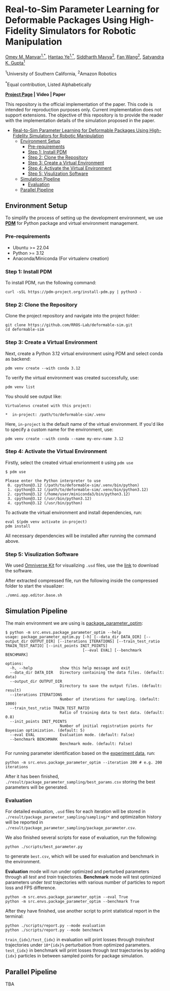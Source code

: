 # Real-to-Sim Parameter Learning for Deformable Packages Using High-Fidelity Simulators for Robotic Manipulation

[Omey M. Manyar<sup>1,*</sup>](https://omey-manyar.com/), [Hantao Ye<sup>1,*</sup>](https://hantao-ye.github.io/), [Siddharth Mayya<sup>2</sup>](https://www.sidmayya.com/), [Fan Wang<sup>2</sup>](https://faninedinburgh.wixsite.com/mysite-1), [Satyandra K. Gupta<sup>1</sup>](https://sites.usc.edu/skgupta/)

<sup>1</sup>University of Southern California, <sup>2</sup>Amazon Robotics

<sup>*</sup>Equal contribution, Listed Alphabetically

**[Project Page](https://sites.google.com/usc.edu/deformable-sim/) | Video | Paper**

This repository is the official implementation of the paper. This code is intended for reproduction purposes only. Current implementation does not support extensions. The objective of this repository is to provide the reader with the implementation details of the simulation proposed in the paper.

- [Real-to-Sim Parameter Learning for Deformable Packages Using High-Fidelity Simulators for Robotic Manipulation](#real-to-sim-parameter-learning-for-deformable-packages-using-high-fidelity-simulators-for-robotic-manipulation)
  - [Environment Setup](#environment-setup)
    - [Pre-requirements](#pre-requirements)
    - [Step 1: Install PDM](#step-1-install-pdm)
    - [Step 2: Clone the Repository](#step-2-clone-the-repository)
    - [Step 3: Create a Virtual Environment](#step-3-create-a-virtual-environment)
    - [Step 4: Activate the Virtual Environment](#step-4-activate-the-virtual-environment)
    - [Step 5: Visulization Software](#step-5-visulization-software)
  - [Simulation Pipeline](#simulation-pipeline)
    - [Evaluation](#evaluation)
  - [Parallel Pipeline](#parallel-pipeline)

## Environment Setup

To simplify the process of setting up the development environment, we use **[PDM](https://pdm-project.org/en/latest/)** for Python package and virtual environment management.

### Pre-requirements

- Ubuntu >= 22.04
- Python >= 3.12
- Anaconda/Miniconda (For virtualenv creation)

### Step 1: Install PDM

To install PDM, run the following command:

```shell
curl -sSL https://pdm-project.org/install-pdm.py | python3 -
```

### Step 2: Clone the Repository

Clone the project repository and navigate into the project folder:

```shell
git clone https://github.com/RROS-Lab/deformable-sim.git
cd deformable-sim
```

### Step 3: Create a Virtual Environment

Next, create a Python 3.12 virtual environment using PDM and select conda as backend:

```shell
pdm venv create --with conda 3.12
```

To verify the virtual environment was created successfully, use:

```shell
pdm venv list
```

You should see output like:

```shell
Virtualenvs created with this project:

*  in-project: /path/to/deformable-sim/.venv
```

Here, `in-project` is the default name of the virtual environment. If you'd like to specify a custom name for the environment, use:

```shell
pdm venv create --with conda --name my-env-name 3.12
```

### Step 4: Activate the Virtual Environment

Firstly, select the created virtual envrionment `0` using `pdm use`

```shell
$ pdm use

Please enter the Python interpreter to use
 0. cpython@3.12 (/path/to/deformable-sim/.venv/bin/python)
 1. cpython@3.12 (/path/to/deformable-sim/.venv/bin/python3.12)
 2. cpython@3.12 (/home/user/miniconda3/bin/python3.12)
 3. cpython@3.12 (/usr/bin/python3.12)
 4. cpython@3.12 (/usr/bin/python)
```

To activate the virtual environment and install dependencies, run:

```shell
eval $(pdm venv activate in-project)
pdm install
```

All necessary dependencies will be installed after running the command above.

### Step 5: Visulization Software

We used [Omniverse Kit](https://docs.omniverse.nvidia.com/kit/docs/kit-manual/latest/guide/kit_overview.html) for visualizing `.usd` files, use the [link](https://catalog.ngc.nvidia.com/orgs/nvidia/teams/omniverse/collections/kit) to download the software.

After extracted compressed file, run the following inside the compressed folder to start the visualizer:

```shell
./omni.app.editor.base.sh
```

## Simulation Pipeline

The main environment we are using is [package_parameter_optim](./src/envs/package_parameter_optim.py):

```shell
$ python -m src.envs.package_parameter_optim --help
usage: package_parameter_optim.py [-h] [--data_dir DATA_DIR] [--output_dir OUTPUT_DIR] [--iterations ITERATIONS] [--train_test_ratio TRAIN_TEST_RATIO] [--init_points INIT_POINTS]
                                  [--eval EVAL] [--benchmark BENCHMARK]

options:
  -h, --help            show this help message and exit
  --data_dir DATA_DIR   Directory containing the data files. (default: data)
  --output_dir OUTPUT_DIR
                        Directory to save the output files. (default: result)
  --iterations ITERATIONS
                        Number of iterations for sampling. (default: 1000)
  --train_test_ratio TRAIN_TEST_RATIO
                        Ratio of training data to test data. (default: 0.8)
  --init_points INIT_POINTS
                        Number of initial registration points for Bayesian optimization. (default: 5)
  --eval EVAL           Evaluation mode. (default: False)
  --benchmark BENCHMARK
                        Benchmark mode. (default: False)
```

For running parameter identification based on the [experiment data](./data/), run:

```shell
python -m src.envs.package_parameter_optim --iteration 200 # e.g. 200 iterations
```

After it has been finished, `./result/package_parameter_sampling/best_params.csv` storing the best parameters will be generated.

### Evaluation

For detailed evaluation, `.usd` files for each iteration will be stored in `./result/package_parameter_sampling/sampling/*` and optimizaiton history will be reported in `./result/package_parameter_sampling/package_parameter.csv`.

We also finished several scripts for ease of evaluation, run the following:

```shell
python ./scripts/best_parameter.py
```

to generate `best.csv`, which will be used for evaluation and benchmark in the environment.

**Evaluation** mode will run under optimized and perturbed parameters through all *test* and *train* trajectories.  **Benchmark** mode will test optimized parameters under *test* trajectories with various number of particles to report loss and FPS difference.

```shell
python -m src.envs.package_parameter_optim --eval True
python -m src.envs.package_parameter_optim --benchmark True
```

After they have finished, use another script to print statistical report in the terminal:

```shell
python ./scripts/report.py --mode evaluation
python ./scripts/report.py --mode benchmark
```

`train_{idx}/test_{idx}` in evaluation will print losses through *train/test* trajectories under `10*{idx}%` perturbation from optimized parameters. `test_{idx}` in benchmark will print losses through *test* trajectories by adding `{idx}` particles in between sampled points for package simulation.

## Parallel Pipeline

TBA
